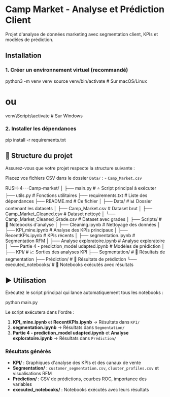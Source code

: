# Camp Market - Analyse et Prédiction Client

Projet d'analyse de données marketing avec segmentation client, KPIs et modèles de prédiction.

##  Installation

### 1. Créer un environnement virtuel (recommandé)

python3 -m venv venv
source venv/bin/activate  # Sur macOS/Linux
# ou
venv\Scripts\activate     # Sur Windows

### 2. Installer les dépendances

pip install -r requirements.txt


## 📁 Structure du projet

Assurez-vous que votre projet respecte la structure suivante :

Placez vos fichiers CSV dans le dossier 
`Data/` : - `Camp_Market.csv`

RUSH-4---Camp-market/
│
├── main.py                          # ⭐ Script principal à exécuter
├── utils.py                         # Fonctions utilitaires
├── requirements.txt                 # Liste des dépendances
├── README.md                        # Ce fichier
│
├── Data/                            # 📊 Dossier contenant les datasets
│   ├── Camp_Market.csv              # Dataset brut
│   ├── Camp_Market_Cleaned.csv      # Dataset nettoyé
│   └── Camp_Market_Cleaned_Grade.csv # Dataset avec grades
│
├── Scripts/                         # 📓 Notebooks d'analyse
│   ├── Cleaning.ipynb               # Nettoyage des données
│   ├── KPI_mine.ipynb               # Analyse des KPIs principaux
│   ├── RecentKPIs.ipynb             # KPIs récents
│   ├── segmentation.ipynb           # Segmentation RFM
│   ├── Analyse exploratoire.ipynb   # Analyse exploratoire
│   └── Partie 4 - prediction_model udapted.ipynb  # Modèles de prédiction
│
├── KPI/                             # 📈 Sorties des analyses KPI
├── Segmentation/                    # 👥 Résultats de segmentation
├── Prédiction/                      # 🔮 Résultats de prédiction
└── executed_notebooks/              # 📔 Notebooks exécutés avec résultats

## ▶️ Utilisation

Exécutez le script principal qui lance automatiquement tous les notebooks :

python main.py

Le script exécutera dans l'ordre :
1. **KPI_mine.ipynb** et **RecentKPIs.ipynb** → Résultats dans `KPI/`
2. **segmentation.ipynb** → Résultats dans `Segmentation/`
3. **Partie 4 - prediction_model udapted.ipynb** et **Analyse exploratoire.ipynb** → Résultats dans `Prédiction/`

### Résultats générés

- **KPI/** : Graphiques d'analyse des KPIs et des canaux de vente
- **Segmentation/** : `customer_segmentation.csv`, `cluster_profiles.csv` et visualisations RFM
- **Prédiction/** : CSV de prédictions, courbes ROC, importance des variables
- **executed_notebooks/** : Notebooks exécutés avec leurs résultats
